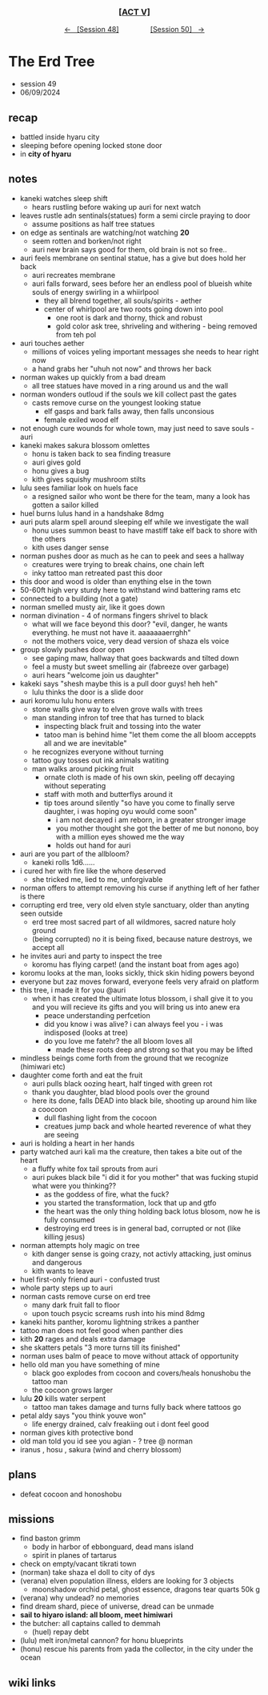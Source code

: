 <div align="center">
  <h3 align="center"><a href="https://github.com/h-griffin/dnd-notes/blob/main/grimmhaus/act-V" >[ACT V]</a></h3>
  <p align="center">
    <a href="https://github.com/h-griffin/dnd-notes/blob/main/grimmhaus/act-V/24-05-29.md" >&larr; &nbsp; [Session 48]</a>
    &nbsp;&nbsp;&nbsp;&nbsp;&nbsp;&nbsp;&nbsp;&nbsp;&nbsp;&nbsp;&nbsp;&nbsp;&nbsp;&nbsp;
    <a href="https://github.com/h-griffin/dnd-notes/blob/main/grimmhaus/act-V/24-06-05.md" >[Session 50] &nbsp; &rarr;</a>
  </p>
</div>

# The Erd Tree
- session 49
- 06/09/2024

## recap
- battled inside hyaru city
- sleeping before opening locked stone door
- in **city of hyaru**

## notes
- kaneki watches sleep shift
    - hears rustling before waking up auri for next watch
- leaves rustle adn sentinals(statues) form a semi circle praying to door
    - assume positions as half tree statues
- on edge as sentinals are watching/not watching **20**
    - seem rotten and borken/not right
    - auri new brain says good for them, old brain is not so free..
- auri feels membrane on sentinal statue, has a give but does hold her back
    - auri recreates membrane
    - auri falls forward, sees before her an endless pool of blueish white souls of energy swirling in a whiirlpool
        - they all blrend together, all souls/spirits - aether
        - center of whirlpool are two roots going down into pool
            - one root is dark and thorny, thick and robust
            - gold color ask tree, shriveling and withering - being removed from teh pol
- auri touches aether
    - millions of voices yeling important messages she needs to hear right now
    - a hand grabs her "uhuh not now" and throws her back
- norman wakes up quickly from a bad dream
    - all tree statues have moved in a ring around us and the wall
- norman wonders outloud if the souls we kill collect past the gates
    - casts remove curse on the youngest looking statue
        - elf gasps and bark falls away, then falls unconsious
        - female exiled wood elf
- not enough cure wounds for whole town, may just need to save souls -auri
- kaneki makes sakura blossom omlettes
    - honu is taken back to sea finding treasure
    - auri gives gold
    - honu gives a bug
    - kith gives squishy mushroom stilts
- lulu sees familiar look on huels face
    - a resigned sailor who wont be there for the team, many a look has gotten a sailor killed
- huel burns lulus hand in a handshake 8dmg
- auri puts alarm spell around sleeping elf while we investigate the wall
    - honu uses summon beast to have mastiff take elf back to shore with the others
    - kith uses danger sense
- norman pushes door as much as he can to peek and sees a hallway
    - creatures were trying to break chains, one chain left
    - inky tattoo man retreated past this door
- this door and wood is older than enything else in the town
- 50-60ft high very sturdy here to withstand wind battering rams etc
- connected to a building (not a gate)
- norman smelled musty air, like it goes down
- norman divination - 4 of normans fingers shrivel to black
    - what will we face beyond this door? "evil, danger, he wants everything. he must not have it. aaaaaaaerrghh"
    - not the mothers voice, very dead version of shaza els voice
- group slowly pushes door open
    - see gaping maw, hallway that goes backwards and tilted down
    - feel a musty but sweet smelling air (fabreeze over garbage)
    - auri hears "welcome join us daughter"
- kakeki says "shesh maybe this is a pull door guys! heh heh"
    - lulu thinks the door is a slide door
- auri koromu lulu honu enters
    - stone walls give way to elven grove walls with trees
    - man standing infron tof tree that has turned to black
        - inspecting black fruit and tossing into the water
        - tatoo man is behind hime "let them come the all bloom acceppts all and we are inevitable"
    - he recognizes everyone without turning
    - tattoo guy tosses out ink animals watiting
    - man walks around picking fruit
        - ornate cloth is made of his own skin, peeling off decaying without seperating
        - staff with moth and butterflys around it
        - tip toes around silently "so have you come to finally serve daughter, i was hoping oyu would come soon"
            - i am not decayed i am reborn, in a greater stronger image
            - you mother thought she got the better of me but nonono, boy with a million eyes showed me the way
            - holds out hand for auri
- auri are you part of the allbloom?
    - kaneki rolls 1d6......
- i cured her with fire like the whore deserved
    - she tricked me, lied to me, unforgivable
- norman offers to attempt removing his curse if anything left of her father is there
- corrupting erd tree, very old elven style sanctuary, older than anyting seen outside
    - erd tree most sacred part of all wildmores, sacred nature holy ground
    - (being corrupted) no it is being fixed, because nature destroys, we accept all
- he invites auri and party to inspect the tree
    - koromu has flying carpet! (and the instant boat from ages ago)
- koromu looks at the man, looks sickly, thick skin hiding powers beyond
- everyone but zaz moves forward, everyone feels very afraid on platform
- this tree, i made it for you @auri
    - when it has created the ultimate lotus blossom, i shall give it to you and you will recieve its gifts and you will bring us into anew era
        - peace understanding perfcetion
        - did you know i was alive? i can always feel you - i was indisposed (looks at tree)
        - do you love me fatehr? the all bloom loves all
            - made these roots deep and strong so that you may be lifted
- mindless beings come forth from the ground that we recognize (himiwari etc)
- daughter come forth and eat the fruit
    - auri pulls black oozing heart, half tinged with green rot
    - thank you daughter, blad blood pools over the ground
    - here its done, falls DEAD into black bile, shooting up around him like a coocoon
        - dull flashing light from the cocoon
        - creatues jump back and whole hearted reverence of what they are seeing
- auri is holding a heart in her hands
- party watched auri kali ma the creature, then takes a bite out of the heart
    - a fluffy white fox tail sprouts from auri
    - auri pukes black bile "i did it for you mother" that was fucking stupid what were you thinking??
        - as the goddess of fire, what the fuck?
        - you started the transformation, lock that up and gtfo
        - the heart was the only thing holding back lotus blosom, now he is fully consumed
        - destroying erd trees is in general bad, corrupted or not (like killing jesus)
- norman attempts holy magic on tree
    - kith danger sense is going crazy, not activly attacking, just ominus and dangerous
    - kith wants to leave
- huel first-only friend auri - confusted trust
- whole party steps up to auri
- norman casts remove curse on erd tree
    - many dark fruit fall to floor
    - upon touch psycic screams rush into his mind 8dmg
- kaneki hits panther, koromu lightning strikes a panther
- tattoo man does not feel good when panther dies
- kith **20** rages and deals extra damage
- she skatters petals "3 more turns till its finished"
- norman uses balm of peace to move without attack of opportunity
- hello old man you have something of mine
    - black goo explodes from cocoon and covers/heals honushobu the tattoo man
    - the cocoon grows larger
- lulu **20** kills water serpent
    - tattoo man takes damage and turns fully back where tattoos go
- petal aldy says "you think youve won"
    - life energy drained, calv freakiing out i dont feel good
- norman gives kith protective bond
- old man told you id see you agian - ? tree @ norman
- iranus , hosu , sakura (wind and cherry blossom)

## plans
- defeat cocoon and honoshobu

## missions
- find baston grimm
    - body in harbor of ebbonguard, dead mans island
    - spirit in planes of tartarus
- check on empty/vacant tikrati town
- (norman) take shaza el doll to city of dys
- (verana) elven population illness, elders are looking for 3 objects
    - moonshadow orchid petal, ghost essence, dragons tear quarts 50k g
- (verana) why undead? no memories
- find dream shard, piece of universe, dread can be unmade
- **sail to hiyaro island: all bloom, meet himiwari**
- the butcher: all captains called to demmah
    - (huel) repay debt
- (lulu) melt iron/metal cannon? for honu blueprints
- (honu) rescue his parents from yada the collector, in the city under the ocean

## wiki links
